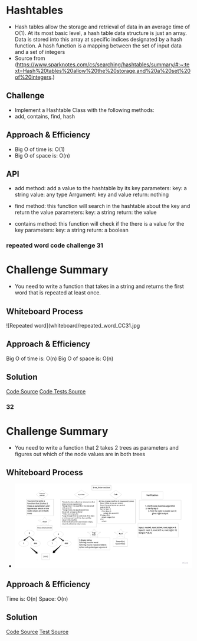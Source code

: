# Hashtables
<!-- Short summary or background information -->
- Hash tables allow the storage and retrieval of data in an average time of O(1). At its most basic level, a hash table data structure is just an array. Data is stored into this array at specific indices designated by a hash function. A hash function is a mapping between the set of input data and a set of integers
- Source from (https://www.sparknotes.com/cs/searching/hashtables/summary/#:~:text=Hash%20tables%20allow%20the%20storage,and%20a%20set%20of%20integers.)
## Challenge
<!-- Description of the challenge -->
- Implement a Hashtable Class with the following methods:
- add, contains, find, hash

## Approach & Efficiency
<!-- What approach did you take? Why? What is the Big O space/time for this approach? -->
- Big O of time is: O(1)
- Big O of space is: O(n)

## API
<!-- Description of each method publicly available in each of your hashtable -->
- add method:
add a value to the hashtable by its key 
parameters:
key: a string
value: any type
Arrgument: key and value 
return: nothing


- find method:
this function will search in the hashtable about the key and return the value
parameters:
key: a string
return: the value 


- contains method: 
this function will check if the there is a value for the key 
parameters:
key: a string
return: a boolean

### repeated word code challenge 31

# Challenge Summary
<!-- Description of the challenge -->
- You need to write a function that takes in a string and returns the first word that is repeated at least once.

## Whiteboard Process
<!-- Embedded whiteboard image -->
![Repeated word](whiteboard/repeated_word_CC31.jpg

## Approach & Efficiency
<!-- What approach did you take? Why? What is the Big O space/time for this approach? -->
Big O of time is: O(n)
Big O of space is: O(n)

## Solution
<!-- Show how to run your code, and examples of it in action -->
[Code Source](hash_table_1.py)
[Code Tests Source](test_hash_table_1.py)




### 32

# Challenge Summary

<!-- Description of the challenge -->

- You need to write a function that 2 takes 2 trees as parameters and figures out which of the node values are in both trees

## Whiteboard Process

<!-- Embedded whiteboard image -->
- ![Tree intersection](whiteboard/intersection_hash.jpg)

## Approach & Efficiency
<!-- What approach did you take? Why? What is the Big O space/time for this approach? -->
Time is: O(n)
Space: O(n)
## Solution
<!-- Show how to run your code, and examples of it in action -->
[Code Source](hash_table_1.py)
[Test Source](test_hash_table_1.py)